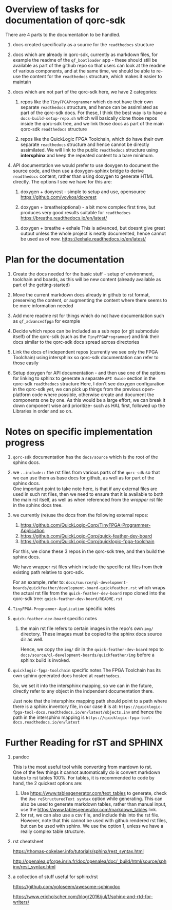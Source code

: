 # Overview of tasks for documentation of qorc-sdk

There are 4 parts to the documentation to be handled.

1. docs created specifically as a source for the `readthedocs` structure

2. docs which are already in qorc-sdk, currently as markdown files, for example the readme of the `qf_bootloader` app - these should still be available as part of the github repo so that users can look at the readme of various components, and at the same time, we should be able to re-use the content for the `readthedocs` structure, which makes it easier to maintain

3. docs which are not part of the qorc-sdk
   here, we have 2 categories:
   1. repos like the `TinyFPGAProgrammer` which do not have their own separate `readthedocs` structure, and hence can be assimilated as part of the qorc-sdk docs.
   For these, I think the best way is to have a `docs-build-setup-repo.sh` which will basically clone those repos inside the qorc-sdk tree, and we link those docs as part of the main qorc-sdk `readthedocs` structure

   2. repos like the QuickLogic FPGA Toolchain, which do have their own separate `readthedocs` structure and hence cannot be directly assimilated. We will link to the public `readthedocs` structure using **intersphinx** and keep the repeated content to a bare minimum.
   
4. API documentation
   we would prefer to use doxygen to document the source code, and then use a doxygen-sphinx bridge to derive `readthedocs` content, rather than using doxygen to generate HTML directly.
   The options I see we have for this are:
   1. doxygen + doxyrest - simple to setup and use, opensource
      https://github.com/vovkos/doxyrest

   2. doxygen + breathe(optional) - a bit more complex first time, but produces very good results suitable for `readthedocs`
   https://breathe.readthedocs.io/en/latest/

   3.  doxygen + breathe + exhale
   This is advanced, but doesnt give great output unless the whole project is neatly documented, hence cannot be used as of now.
   https://exhale.readthedocs.io/en/latest/

   
# Plan for the documentation

1. Create the docs needed for the basic stuff - setup of environment, toolchain and boards, as this will be new content (already available as part of the getting-started)

2. Move the current markdown docs already in github to rst format, preserving the content, or augmenting the content where there seems to be more information needed

3. Add more readme rst for things which do not have documentation such as `qf_advancedfpga` for example

4. Decide which repos can be included as a sub repo (or git submodule itself) of the qorc-sdk (such as the `TinyFPGAProgrammer`) and link their docs similar to the qorc-sdk docs spread across directories

5. Link the docs of independent repos (currently we see only the FPGA Toolchain) using intersphinx so qorc-sdk documentation can refer to those easily

6. Setup doxygen for API documentation - and then use one of the options for linking to sphinx to generate a separate `API Guide` section in the qorc-sdk `readthedocs` structure
   Here, I don't see doxygen configuration in the qorc-sdk yet, we can pick up things from the previous open-platform code where possible, otherwise create and document the components one by one.
   As this would be a large effort, we can break it down component wise and prioritize- such as HAL first, followed up the Libraries in order and so on.

# Notes on specific implementation progress

1. `qorc-sdk` documentation has the `docs/source` which is the root of the sphinx docs.

2. we `..include::` the rst files from various parts of the `qorc-sdk` so that we can use them as base docs for github, as well as for part of the sphinx docs.  
   One important point to take note here, is that if any external files are used in such rst files, then we need to ensure that it is available to both the main rst itself, as well as when referenced from the *wrapper* rst file in the sphinx docs tree.

3. we currently (re)use the docs from the following external repos:
   1. https://github.com/QuickLogic-Corp/TinyFPGA-Programmer-Application
   2. https://github.com/QuickLogic-Corp/quick-feather-dev-board
   3. https://github.com/QuickLogic-Corp/quicklogic-fpga-toolchain

   For this, we clone these 3 repos in the qorc-sdk tree, and then build the sphinx docs.

   We have wrapper rst files which include the specific rst files from their existing path relative to qorc-sdk.

   For an example, refer to: `docs/source/ql-development-boards/quickfeather/development-board-quickfeather.rst` which wraps the actual rst file from the `quick-feather-dev-board` repo cloned into the qorc-sdk tree: `quick-feather-dev-board/README.rst`

4. `TinyFPGA-Programmer-Application` specific notes

5. `quick-feather-dev-board` specific notes
   1. the main rst file refers to certain images in the repo's own `img/` directory.
      These images must be copied to the sphinx docs source dir as well.

      Hence, we copy the `img/` dir in the `quick-feather-dev-board` repo to `docs/source/ql-development-boards/quickfeather/img` before a sphinx build is invoked.

6. `quicklogic-fpga-toolchain` specific notes
   The FPGA Toolchain has its own sphinx generated docs hosted at `readthedocs`.
   
   So, we set it into the intersphinx mapping, so we can in the future, directly refer to any object in the indpendent documentation there.

   Just note that the intersphinx mapping path should point to a path where there is a sphinx inventory file, in our case it is at: `https://quicklogic-fpga-tool-docs.readthedocs.io/en/latest/objects.inv` and hence the path in the intersphinx mapping is `https://quicklogic-fpga-tool-docs.readthedocs.io/en/latest`

# Further Reading for rST and SPHINX
1. pandoc

   This is the most useful tool while converting from mardown to rst.  
   One of the few things it cannot automatically do is convert markdown tables to rst tables 100%.
   For tables, it is recommended to code by hand, the 2 quickest options are:
   1. Use https://www.tablesgenerator.com/text_tables to generate, check the `Use reStructuredText syntax` option while generating.
      This can also be used to generate markdown tables, rather than manual input, use the https://www.tablesgenerator.com/markdown_tables link.
   2. for rst, we can also use a csv file, and include this into the rst file. However, note that this cannot be used with github rendered rst files, but can be used with sphinx. We use the option 1, unless we have a really complex table structure.
   
2. rst cheatsheet

   https://thomas-cokelaer.info/tutorials/sphinx/rest_syntax.html
   
   http://openalea.gforge.inria.fr/doc/openalea/doc/_build/html/source/sphinx/rest_syntax.html
   
3. a collection of stuff useful for sphinx/rst

   https://github.com/yoloseem/awesome-sphinxdoc
   
   https://www.ericholscher.com/blog/2016/jul/1/sphinx-and-rtd-for-writers/
   
   
   
